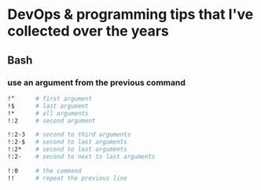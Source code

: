 # DevOps & programming tips that I've collected over the years

## Bash

### use an argument from the previous command

```bash
!^      # first argument
!$      # last argument
!*      # all arguments
!:2     # second argument

!:2-3   # second to third arguments
!:2-$   # second to last arguments
!:2*    # second to last arguments
!:2-    # second to next to last arguments

!:0     # the command
!!      # repeat the previous line
```
